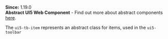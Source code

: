 **Since:** 1.19.0  
**Abstract UI5 Web Component** - Find out more about abstract components [here](https://sap.github.io/ui5-webcomponents-react/?path=/docs/knowledge-base-faq--docs#what-are-abstract-ui5-web-components).

The `ui5-tb-item` represents an abstract class for items, used in the `ui5-toolbar`
